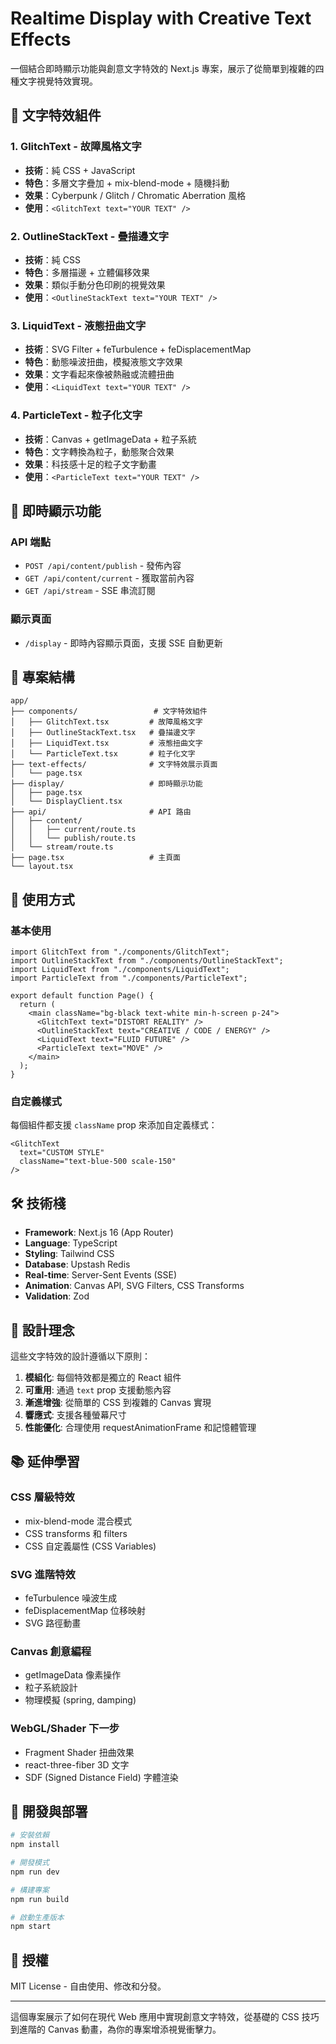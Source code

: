 # Realtime Display with Creative Text Effects

一個結合即時顯示功能與創意文字特效的 Next.js 專案，展示了從簡單到複雜的四種文字視覺特效實現。

## 🎨 文字特效組件

### 1. GlitchText - 故障風格文字
- **技術**：純 CSS + JavaScript
- **特色**：多層文字疊加 + mix-blend-mode + 隨機抖動
- **效果**：Cyberpunk / Glitch / Chromatic Aberration 風格
- **使用**：`<GlitchText text="YOUR TEXT" />`

### 2. OutlineStackText - 疊描邊文字
- **技術**：純 CSS
- **特色**：多層描邊 + 立體偏移效果
- **效果**：類似手動分色印刷的視覺效果
- **使用**：`<OutlineStackText text="YOUR TEXT" />`

### 3. LiquidText - 液態扭曲文字
- **技術**：SVG Filter + feTurbulence + feDisplacementMap
- **特色**：動態噪波扭曲，模擬液態文字效果
- **效果**：文字看起來像被熱融或流體扭曲
- **使用**：`<LiquidText text="YOUR TEXT" />`

### 4. ParticleText - 粒子化文字
- **技術**：Canvas + getImageData + 粒子系統
- **特色**：文字轉換為粒子，動態聚合效果
- **效果**：科技感十足的粒子文字動畫
- **使用**：`<ParticleText text="YOUR TEXT" />`

## 🚀 即時顯示功能

### API 端點
- `POST /api/content/publish` - 發佈內容
- `GET /api/content/current` - 獲取當前內容
- `GET /api/stream` - SSE 串流訂閱

### 顯示頁面
- `/display` - 即時內容顯示頁面，支援 SSE 自動更新

## 📁 專案結構

```
app/
├── components/                 # 文字特效組件
│   ├── GlitchText.tsx         # 故障風格文字
│   ├── OutlineStackText.tsx   # 疊描邊文字
│   ├── LiquidText.tsx         # 液態扭曲文字
│   └── ParticleText.tsx       # 粒子化文字
├── text-effects/              # 文字特效展示頁面
│   └── page.tsx
├── display/                   # 即時顯示功能
│   ├── page.tsx
│   └── DisplayClient.tsx
├── api/                       # API 路由
│   ├── content/
│   │   ├── current/route.ts
│   │   └── publish/route.ts
│   └── stream/route.ts
├── page.tsx                   # 主頁面
└── layout.tsx
```

## 🎯 使用方式

### 基本使用
```tsx
import GlitchText from "./components/GlitchText";
import OutlineStackText from "./components/OutlineStackText";
import LiquidText from "./components/LiquidText";
import ParticleText from "./components/ParticleText";

export default function Page() {
  return (
    <main className="bg-black text-white min-h-screen p-24">
      <GlitchText text="DISTORT REALITY" />
      <OutlineStackText text="CREATIVE / CODE / ENERGY" />
      <LiquidText text="FLUID FUTURE" />
      <ParticleText text="MOVE" />
    </main>
  );
}
```

### 自定義樣式
每個組件都支援 `className` prop 來添加自定義樣式：

```tsx
<GlitchText 
  text="CUSTOM STYLE" 
  className="text-blue-500 scale-150" 
/>
```

## 🛠 技術棧

- **Framework**: Next.js 16 (App Router)
- **Language**: TypeScript
- **Styling**: Tailwind CSS
- **Database**: Upstash Redis
- **Real-time**: Server-Sent Events (SSE)
- **Animation**: Canvas API, SVG Filters, CSS Transforms
- **Validation**: Zod

## 🎨 設計理念

這些文字特效的設計遵循以下原則：

1. **模組化**: 每個特效都是獨立的 React 組件
2. **可重用**: 通過 `text` prop 支援動態內容
3. **漸進增強**: 從簡單的 CSS 到複雜的 Canvas 實現
4. **響應式**: 支援各種螢幕尺寸
5. **性能優化**: 合理使用 requestAnimationFrame 和記憶體管理

## 📚 延伸學習

### CSS 層級特效
- mix-blend-mode 混合模式
- CSS transforms 和 filters
- CSS 自定義屬性 (CSS Variables)

### SVG 進階特效
- feTurbulence 噪波生成
- feDisplacementMap 位移映射
- SVG 路徑動畫

### Canvas 創意編程
- getImageData 像素操作
- 粒子系統設計
- 物理模擬 (spring, damping)

### WebGL/Shader 下一步
- Fragment Shader 扭曲效果
- react-three-fiber 3D 文字
- SDF (Signed Distance Field) 字體渲染

## 🚀 開發與部署

```bash
# 安裝依賴
npm install

# 開發模式
npm run dev

# 構建專案
npm run build

# 啟動生產版本
npm start
```

## 📄 授權

MIT License - 自由使用、修改和分發。

---

這個專案展示了如何在現代 Web 應用中實現創意文字特效，從基礎的 CSS 技巧到進階的 Canvas 動畫，為你的專案增添視覺衝擊力。